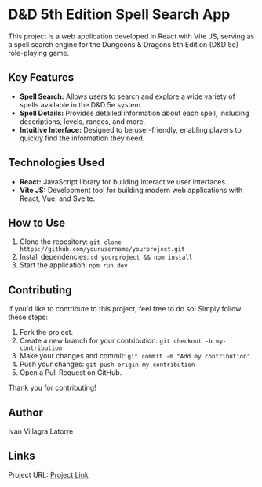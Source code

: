# D&D 5th Edition Spell Search App

This project is a web application developed in React with Vite JS, serving as a spell search engine for the Dungeons & Dragons 5th Edition (D&D 5e) role-playing game.

## Key Features

- **Spell Search:** Allows users to search and explore a wide variety of spells available in the D&D 5e system.
- **Spell Details:** Provides detailed information about each spell, including descriptions, levels, ranges, and more.
- **Intuitive Interface:** Designed to be user-friendly, enabling players to quickly find the information they need.

## Technologies Used

- **React:** JavaScript library for building interactive user interfaces.
- **Vite JS:** Development tool for building modern web applications with React, Vue, and Svelte.

## How to Use

1. Clone the repository: `git clone https://github.com/yourusername/yourproject.git`
2. Install dependencies: `cd yourproject && npm install`
3. Start the application: `npm run dev`

## Contributing

If you'd like to contribute to this project, feel free to do so! Simply follow these steps:

1. Fork the project.
2. Create a new branch for your contribution: `git checkout -b my-contribution`
3. Make your changes and commit: `git commit -m "Add my contribution"`
4. Push your changes: `git push origin my-contribution`
5. Open a Pull Request on GitHub.

Thank you for contributing!

## Author

Ivan Villagra Latorre

## Links

Project URL: [Project Link]([https://www.example.com](https://spellseekeruv-production.up.railway.app/)https://spellseekeruv-production.up.railway.app/)
